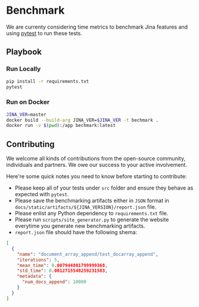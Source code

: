 # Benchmark

We are currenty considering time metrics to benchmark Jina features and using [pytest](https://docs.pytest.org/en/6.2.x/) to run these tests.

## Playbook

### Run Locally

```bash
pip install -r requirements.txt
pytest
```

### Run on Docker

```bash
JINA_VER=master
docker build --build-arg JINA_VER=$JINA_VER -t bechmark .
docker run -v $(pwd):/app bechmark:latest
```

## Contributing

We welcome all kinds of contributions from the open-source community, individuals and partners. We owe our success to your active involvement.

Here're some quick notes you need to know before starting to contribute:

- Please keep all of your tests under `src` folder and ensure they behave as expected with `pytest`.
- Please save the benchmarking artifacts either in `JSON` format in `docs/static/artifacts/${JINA_VERSION}/report.json` file.
- Please enlist any Python dependency to `requirements.txt` file.
- Please run `scripts/site_generator.py` to generate the website everytime you generate new benchmarking artifacts.
- `report.json` file should have the following shema:

```json
[
  {
    "name": "document_array_append/test_docarray_append",
    "iterations": 5,
    "mean_time": 0.007944801799999368,
    "std_time": 0.0012715548259231583,
    "metadata": {
      "num_docs_append": 10000
    }
  }
]
```

